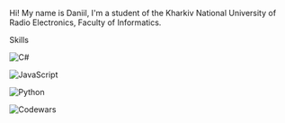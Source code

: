 Hi! My name is Daniil, I'm a student of the Kharkiv National University of Radio Electronics, Faculty of Informatics.

Skills

![C#](https://img.shields.io/badge/c%23-%23239120.svg?style=for-the-badge&logo=c-sharp&logoColor=white)

![JavaScript](https://img.shields.io/badge/javascript-%23323330.svg?style=for-the-badge&logo=javascript&logoColor=%23F7DF1E)

![Python](https://img.shields.io/badge/python-3670A0?style=for-the-badge&logo=python&logoColor=ffdd54)

![Codewars](https://www.codewars.com/users/hardtry_samurai/badges/large)
